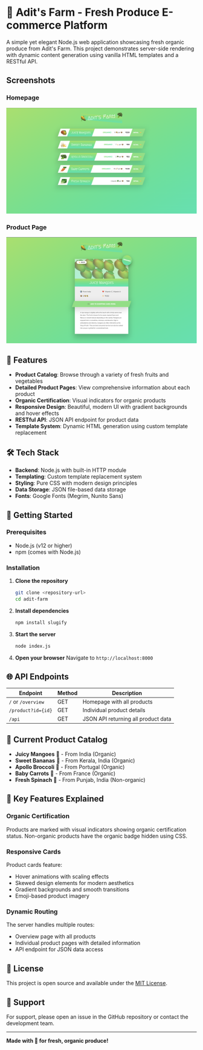 # 🌽 Adit's Farm - Fresh Produce E-commerce Platform

A simple yet elegant Node.js web application showcasing fresh organic produce from Adit's Farm. This project demonstrates server-side rendering with dynamic content generation using vanilla HTML templates and a RESTful API.

## Screenshots

### Homepage
![Homepage](screenshots/homepage.png)

### Product Page
![Homepage](screenshots/product.png)

## 🌟 Features

- **Product Catalog**: Browse through a variety of fresh fruits and vegetables
- **Detailed Product Pages**: View comprehensive information about each product
- **Organic Certification**: Visual indicators for organic products
- **Responsive Design**: Beautiful, modern UI with gradient backgrounds and hover effects
- **RESTful API**: JSON API endpoint for product data
- **Template System**: Dynamic HTML generation using custom template replacement

## 🛠️ Tech Stack

- **Backend**: Node.js with built-in HTTP module
- **Templating**: Custom template replacement system
- **Styling**: Pure CSS with modern design principles
- **Data Storage**: JSON file-based data storage
- **Fonts**: Google Fonts (Megrim, Nunito Sans)


## 🚀 Getting Started

### Prerequisites

- Node.js (v12 or higher)
- npm (comes with Node.js)

### Installation

1. **Clone the repository**
   ```bash
   git clone <repository-url>
   cd adit-farm
   ```

2. **Install dependencies**
   ```bash
   npm install slugify
   ```

3. **Start the server**
   ```bash
   node index.js
   ```

4. **Open your browser**
   Navigate to `http://localhost:8000`

## 🌐 API Endpoints

| Endpoint | Method | Description |
|----------|--------|-------------|
| `/` or `/overview` | GET | Homepage with all products |
| `/product?id={id}` | GET | Individual product details |
| `/api` | GET | JSON API returning all product data |

## 🥬 Current Product Catalog

- **Juicy Mangoes** 🥭 - From India (Organic)
- **Sweet Bananas** 🍌 - From Kerala, India (Organic)
- **Apollo Broccoli** 🥦 - From Portugal (Organic)
- **Baby Carrots** 🥕 - From France (Organic)
- **Fresh Spinach** 🥬 - From Punjab, India (Non-organic)

## 🎯 Key Features Explained

### Organic Certification
Products are marked with visual indicators showing organic certification status. Non-organic products have the organic badge hidden using CSS.

### Responsive Cards
Product cards feature:
- Hover animations with scaling effects
- Skewed design elements for modern aesthetics
- Gradient backgrounds and smooth transitions
- Emoji-based product imagery

### Dynamic Routing
The server handles multiple routes:
- Overview page with all products
- Individual product pages with detailed information
- API endpoint for JSON data access

## 📝 License

This project is open source and available under the [MIT License](LICENSE).

## 🤝 Support

For support, please open an issue in the GitHub repository or contact the development team.

---

**Made with 💚 for fresh, organic produce!**